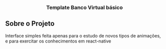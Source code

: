 <h3 align="center">Template Banco Virtual básico</h3>

## Sobre o Projeto
Interface simples feita apenas para o estudo de novos tipos de animações, 
e para exercitar os conhecimentos em react-native
